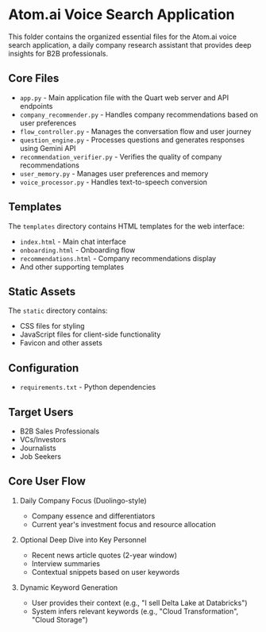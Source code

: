# Atom.ai Voice Search Application

This folder contains the organized essential files for the Atom.ai voice search application, a daily company research assistant that provides deep insights for B2B professionals.

## Core Files

- `app.py` - Main application file with the Quart web server and API endpoints
- `company_recommender.py` - Handles company recommendations based on user preferences
- `flow_controller.py` - Manages the conversation flow and user journey
- `question_engine.py` - Processes questions and generates responses using Gemini API
- `recommendation_verifier.py` - Verifies the quality of company recommendations
- `user_memory.py` - Manages user preferences and memory
- `voice_processor.py` - Handles text-to-speech conversion

## Templates

The `templates` directory contains HTML templates for the web interface:
- `index.html` - Main chat interface
- `onboarding.html` - Onboarding flow
- `recommendations.html` - Company recommendations display
- And other supporting templates

## Static Assets

The `static` directory contains:
- CSS files for styling
- JavaScript files for client-side functionality
- Favicon and other assets

## Configuration

- `requirements.txt` - Python dependencies

## Target Users

- B2B Sales Professionals
- VCs/Investors
- Journalists
- Job Seekers

## Core User Flow

1. Daily Company Focus (Duolingo-style)
   - Company essence and differentiators
   - Current year's investment focus and resource allocation

2. Optional Deep Dive into Key Personnel
   - Recent news article quotes (2-year window)
   - Interview summaries
   - Contextual snippets based on user keywords

3. Dynamic Keyword Generation
   - User provides their context (e.g., "I sell Delta Lake at Databricks")
   - System infers relevant keywords (e.g., "Cloud Transformation", "Cloud Storage")
